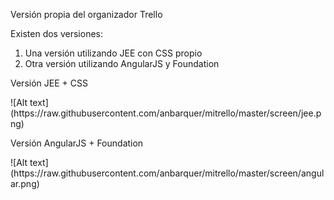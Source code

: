 <p>Versión propia del organizador Trello</p>
<p>Existen dos versiones: <p>
<ol>
<li>Una versión utilizando JEE con CSS propio</li>
<li>Otra versión utilizando AngularJS y Foundation</li>
</ol>
<p>Versión JEE + CSS</p>
![Alt text](https://raw.githubusercontent.com/anbarquer/mitrello/master/screen/jee.png)
<p>Versión AngularJS + Foundation</p>
![Alt text](https://raw.githubusercontent.com/anbarquer/mitrello/master/screen/angular.png)

